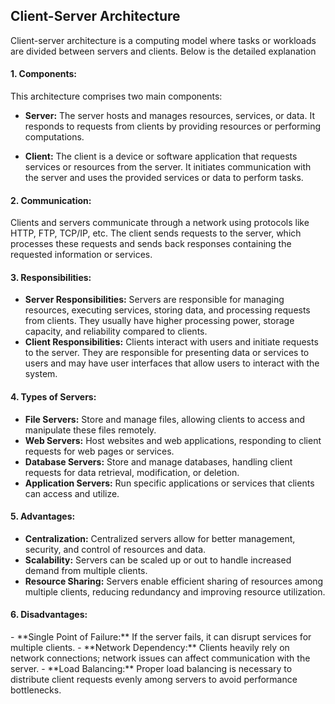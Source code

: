 <h2>Client-Server Architecture </h2>
Client-server architecture is a computing model where tasks or workloads are divided between servers and clients. Below is the detailed explanation

<h4>1. Components:</h4> This architecture comprises two main components:

- **Server:** The server hosts and manages resources, services, or data. It responds to requests from clients by providing resources or performing computations.

- **Client:** The client is a device or software application that requests services or resources from the server. It initiates communication with the server and uses the provided services or data to perform tasks.

<h4>2. Communication:</h4> Clients and servers communicate through a network using protocols like HTTP, FTP, TCP/IP, etc. The client sends requests to the server, which processes these requests and sends back responses containing the requested information or services.

<h4>3. Responsibilities:</h4>

- **Server Responsibilities:** Servers are responsible for managing resources, executing services, storing data, and processing requests from clients. They usually have higher processing power, storage capacity, and reliability compared to clients.
- **Client Responsibilities:** Clients interact with users and initiate requests to the server. They are responsible for presenting data or services to users and may have user interfaces that allow users to interact with the system.


<h4>4. Types of Servers:</h4>

   - **File Servers:** Store and manage files, allowing clients to access and manipulate these files remotely.
   - **Web Servers:** Host websites and web applications, responding to client requests for web pages or services.
   - **Database Servers:** Store and manage databases, handling client requests for data retrieval, modification, or deletion.
   - **Application Servers:** Run specific applications or services that clients can access and utilize.


<h4>5. Advantages:</h4>

   - **Centralization:** Centralized servers allow for better management, security, and control of resources and data.
   - **Scalability:** Servers can be scaled up or out to handle increased demand from multiple clients.
   - **Resource Sharing:** Servers enable efficient sharing of resources among multiple clients, reducing redundancy and improving resource utilization.


<h4>6. Disadvantages:</h4>
   - **Single Point of Failure:** If the server fails, it can disrupt services for multiple clients.
   - **Network Dependency:** Clients heavily rely on network connections; network issues can affect communication with the server.
   - **Load Balancing:** Proper load balancing is necessary to distribute client requests evenly among servers to avoid performance bottlenecks.